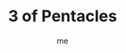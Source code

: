 ---
# basics
title     		 : "3 of Pentacles"
token					 : 'coins-03'
card_type			 : '' # major, minor, court
layout				 : "tarot-card"
author    		 : 'me'
one_liner 		 : "Expression, production, work, contribution"
alt_names			 : ['Works', 'Work']
images				 : ['/assets/images/tarot/rws/rw-coins-03.jpg']
keywords			 : ['expression', 'production', 'work', 'contribution']
url						 : 'tarot/cards/coins-03'
aliases				 : []

# password: 'foolish journey'
dropbox				 : 'https://www.dropbox.com/sh/7934d1g4wyga1n8/AACTMmE7L-VgLEtnKpk7xBJCa?dl=0'

meaning_light  : "Finishing a project. Setting and meeting standards. Performing according to specifications. Making something others value. Creating something new. Doing your part in a group project. Delivering exactly what others have asked for."

meaning_shadow : "Pandering to the tastes of others. Failing to deliver what you’ve promised. Not delivering your best work unless closely supervised. Ignoring or breaking agreements with those who have invested in you. Refusing to do your part. Failing to abide by a clearly-outlined agreement with yourself or others."

# more detail
correspondence_planet 			: "Mars"
correspondence_astrological : "Capricorn"
correspondence_affirmation  : "My work produces results."
correspondence_story 				: "The main character achieves a result that no other characters have been able to attain."

advice_relationships 	 : "What are the terms that govern your relationship? What have you agreed to do? What roles and responsibilities fall to your partner or friend? The health of any relationship is directly related to the effort both partners make to fulfill their obligations. If you haven’t discussed terms, do so."

advice_work 					 : "It’s time to review contracts and agreements. To what extent do you deliver an honest day’s work? To what extent is this fairly compensated? If you agreed to work for a certain price, you should fulfill that agreement, even if you underestimated the time and effort involved in a project. A formula for success: know what you need, ask for it up front, and deliver more than promised."

advice_spirituality 	 : "In return for dedicated pursuit, a spiritual path should yield focus, fulfillment, and peace. To what extent is your own spiritual practice delivering the promised changes in mind, body, and prosperity? It may be time to evaluate what you’re giving … and receiving."

advice_personal_growth : "Integrity is a fragile thing; one broken promise or one unmet commitment can shatter it forever. If you are out of integrity with someone, it’s time to correct the situation by admitting fault and accepting consequences. If someone is out of integrity with you, you’ll have to decide what value you place on giving them a second chance."

advice_fortune_telling : "A high-dollar contract is in your future. If you work hard, you’ll succeed."

questions	: ["How well will your work hold up to critical review?", "How can I get more done?", "What’s expected of me? How large a role do I play in controlling those expectations?", "What’s been agreed to? How well has that agreement been followed?"]

# referenced in the symbols.toml data file
symbols	  : ['3', 'coins', 'reviewing-work', 'teamwork']

# metadata
suppress_topnav : true
related_cards 	: []

---